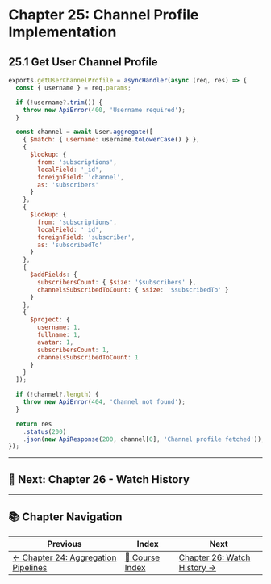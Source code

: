 # Chapter 25: Channel Profile Implementation

## 25.1 Get User Channel Profile

```javascript
exports.getUserChannelProfile = asyncHandler(async (req, res) => {
  const { username } = req.params;

  if (!username?.trim()) {
    throw new ApiError(400, 'Username required');
  }

  const channel = await User.aggregate([
    { $match: { username: username.toLowerCase() } },
    {
      $lookup: {
        from: 'subscriptions',
        localField: '_id',
        foreignField: 'channel',
        as: 'subscribers'
      }
    },
    {
      $lookup: {
        from: 'subscriptions',
        localField: '_id',
        foreignField: 'subscriber',
        as: 'subscribedTo'
      }
    },
    {
      $addFields: {
        subscribersCount: { $size: '$subscribers' },
        channelsSubscribedToCount: { $size: '$subscribedTo' }
      }
    },
    {
      $project: {
        username: 1,
        fullname: 1,
        avatar: 1,
        subscribersCount: 1,
        channelsSubscribedToCount: 1
      }
    }
  ]);

  if (!channel?.length) {
    throw new ApiError(404, 'Channel not found');
  }

  return res
    .status(200)
    .json(new ApiResponse(200, channel[0], 'Channel profile fetched'));
});
```

---

## 🎯 Next: Chapter 26 - Watch History

---

## 📚 Chapter Navigation

| Previous | Index | Next |
|----------|-------|------|
| [← Chapter 24: Aggregation Pipelines](./24_AGGREGATION_PIPELINES.md) | [📖 Course Index](../README.md) | [Chapter 26: Watch History →](./26_WATCH_HISTORY.md) |
